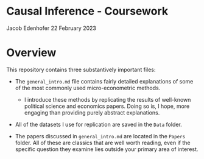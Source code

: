 Causal Inference - Coursework
================
Jacob Edenhofer
22 February 2023

# Overview

This repository contains three substantively important files:

- The `general_intro.md` file contains fairly detailed explanations of
  some of the most commonly used micro-econometric methods.

  - I introduce these methods by replicating the results of well-known
    political science and economics papers. Doing so is, I hope, more
    engaging than providing purely abstract explanations.

- All of the datasets I use for replication are saved in the `Data`
  folder.

- The papers discussed in `general_intro.md` are located in the `Papers`
  folder. All of these are classics that are well worth reading, even if
  the specific question they examine lies outside your primary area of
  interest.
